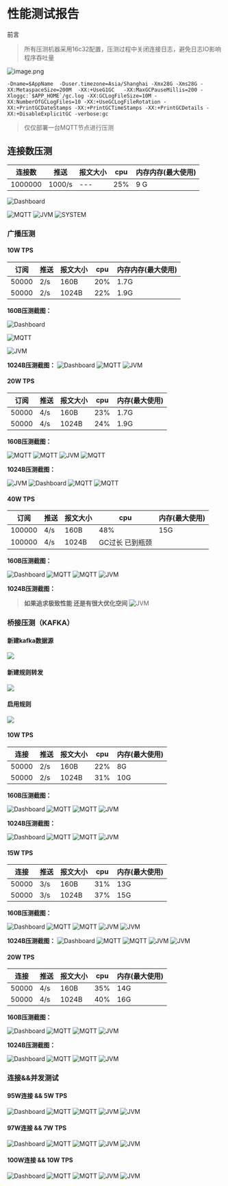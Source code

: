 # 性能测试报告
前言
> 所有压测机器采用16c32配置，压测过程中关闭连接日志，避免日志IO影响程序吞吐量


![image.png](../assets/images/test/img.png)
```shell
-Dname=$AppName  -Duser.timezone=Asia/Shanghai -Xmx28G -Xms28G -XX:MetaspaceSize=200M  -XX:+UseG1GC   -XX:MaxGCPauseMillis=200 -Xloggc:`$APP_HOME`/gc.log -XX:GCLogFileSize=10M -XX:NumberOfGCLogFiles=10 -XX:+UseGCLogFileRotation -XX:+PrintGCDateStamps -XX:+PrintGCTimeStamps -XX:+PrintGCDetails -XX:+DisableExplicitGC -verbose:gc
```
> 仅仅部署一台MQTT节点进行压测

## 连接数压测
| 连接数 | 推送 | 报文大小 | cpu | 内存内存(最大使用) |
| --- | --- | --- | --- | --- |
| 1000000 | 1000/s | --- | 25% | 9 G |

![Dashboard](../assets/images/test/img_1.png)

![MQTT](../assets/images/test/img_2.png)
![JVM](../assets/images/test/img_3.png)
![SYSTEM](../assets/images/test/img_4.png)

### 广播压测
#### 10W TPS
| 订阅 | 推送 | 报文大小 | cpu | 内存内存(最大使用) |
| --- | --- | --- | --- | --- |
| 50000 | 2/s | 160B | 20% | 1.7G |
| 50000 | 2/s | 1024B | 22% | 1.9G |

**160B压测截图：**


![Dashboard](../assets/images/test/img_5.png)

![MQTT](../assets/images/test/img_6.png)

![JVM](../assets/images/test/img_7.png)



**1024B压测截图：**
![Dashboard](../assets/images/test/img_8.png)
![MQTT](../assets/images/test/img_9.png)
![JVM](../assets/images/test/img_10.png)




#### 20W TPS

| 订阅 | 推送 | 报文大小 | cpu | 内存(最大使用) |
| --- | --- | --- | --- | --- |
| 50000 | 4/s | 160B | 23% | 1.7G |
| 50000 | 4/s | 1024B | 24% | 1.9G |

**160B压测截图：**

![MQTT](../assets/images/test/img_11.png)
![MQTT](../assets/images/test/img_12.png)
![JVM](../assets/images/test/img_13.png)
![MQTT](../assets/images/test/img_14.png)



**1024B压测截图：**

![JVM](../assets/images/test/img_18.png)
![Dashboard](../assets/images/test/img_15.png)
![MQTT](../assets/images/test/img_16.png)
![MQTT](../assets/images/test/img_17.png)



#### 40W TPS
| 订阅 | 推送 | 报文大小 | cpu | 内存(最大使用) |
| --- | --- | --- | --- | --- |
| 100000 | 4/s | 160B | 48% | 15G |
| 100000 | 4/s | 1024B | GC过长 已到瓶颈 |  |

**160B压测截图：**


![Dashboard](../assets/images/test/img_19.png)
![MQTT](../assets/images/test/img_20.png)
![MQTT](../assets/images/test/img_21.png)
![JVM](../assets/images/test/img_22.png)


**1024B压测截图：**
> **如果追求极致性能 还是有很大优化空间**
![JVM](../assets/images/test/img_23.png)


### 桥接压测（KAFKA）
#### 新建kafka数据源

![](../assets/images/test/img_24.png)

#### 新建规则转发

![](../assets/images/test/img_25.png)

#### 启用规则

![](../assets/images/test/img_26.png)

#### 10W TPS
| 连接 | 推送 | 报文大小 | cpu | 内存(最大使用) |
| --- | --- | --- | --- | --- |
| 50000 | 2/s | 160B | 22% | 8G |
| 50000 | 2/s | 1024B | 31% | 10G |

**160B压测截图：**


![Dashboard](../assets/images/test/img_27.png)
![MQTT](../assets/images/test/img_28.png)
![MQTT](../assets/images/test/img_29.png)
![JVM](../assets/images/test/img_30.png)



**1024B压测截图：**

![Dashboard](../assets/images/test/img_31.png)
![MQTT](../assets/images/test/img_32.png)
![MQTT](../assets/images/test/img_33.png)
![JVM](../assets/images/test/img_34.png)


#### 15W TPS
| 连接 | 推送 | 报文大小 | cpu | 内存(最大使用) |
| --- | --- | --- | --- | --- |
| 50000 | 3/s | 160B | 31% | 13G |
| 50000 | 3/s | 1024B | 37% | 15G |

**160B压测截图：**

![Dashboard](../assets/images/test/img_35.png)
![MQTT](../assets/images/test/img_36.png)
![MQTT](../assets/images/test/img_37.png)
![JVM](../assets/images/test/img_38.png)
![JVM](../assets/images/test/img_39.png)

**1024B压测截图：**
![Dashboard](../assets/images/test/img_40.png)
![MQTT](../assets/images/test/img_41.png)
![MQTT](../assets/images/test/img_42.png)
![JVM](../assets/images/test/img_43.png)
![JVM](../assets/images/test/img_44.png)

#### 20W TPS
| 连接 | 推送 | 报文大小 | cpu | 内存(最大使用) |
| --- | --- | --- | --- | --- |
| 50000 | 4/s | 160B | 35% | 14G |
| 50000 | 4/s | 1024B | 40% | 16G |

**160B压测截图：**

![Dashboard](../assets/images/test/img_45.png)
![MQTT](../assets/images/test/img_46.png)
![MQTT](../assets/images/test/img_47.png)
![JVM](../assets/images/test/img_48.png)

**1024B压测截图：**


![Dashboard](../assets/images/test/img_49.png)
![MQTT](../assets/images/test/img_50.png)
![MQTT](../assets/images/test/img_51.png)
![JVM](../assets/images/test/img_52.png)

### 连接&&并发测试

#### 95W连接 && 5W TPS
![Dashboard](../assets/images/test/img_53.png)
![MQTT](../assets/images/test/img_54.png)
![MQTT](../assets/images/test/img_55.png)
![JVM](../assets/images/test/img_56.png)
![JVM](../assets/images/test/img_57.png)

#### 97W连接 && 7W TPS
![Dashboard](../assets/images/test/img_58.png)
![MQTT](../assets/images/test/img_59.png)
![MQTT](../assets/images/test/img_60.png)
![JVM](../assets/images/test/img_61.png)
![JVM](../assets/images/test/img_62.png)

#### 100W连接 && 10W TPS
![Dashboard](../assets/images/test/img_63.png)
![MQTT](../assets/images/test/img_64.png)
![MQTT](../assets/images/test/img_65.png)
![JVM](../assets/images/test/img_66.png)
![JVM](../assets/images/test/img_67.png)
